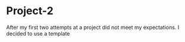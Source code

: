 # Project-2
After my first two attempts at a project did not meet my expectations. I decided to use a template
